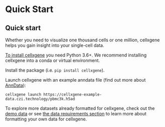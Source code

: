 # Quick Start

## Quick start

Whether you need to visualize one thousand cells or one million, cellxgene helps you gain insight into your single-cell data.

[To install cellxgene](install.md) you need Python 3.6+. We recommend installing cellxgene into a conda or virtual environment.

Install the package \(i.e. `pip install cellxgene`\).

Launch cellxgene with an example anndata file \(find out more about [AnnData](https://anndata.readthedocs.io/en/latest/)\):

```text
cellxgene launch https://cellxgene-example-data.czi.technology/pbmc3k.h5ad
```

To explore more datasets already formatted for cellxgene, check out the [demo data](demo-data.md) or see [the data requirements section](data-reqs.md) to learn more about formatting your own data for cellxgene.

